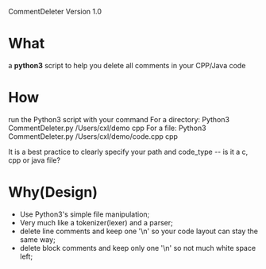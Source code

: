 CommentDeleter Version 1.0
# What
a **python3** script to help you delete all comments in your CPP/Java code

# How
run the Python3 script with your command
For a directory: Python3 CommentDeleter.py /Users/cxl/demo cpp
For a file: Python3 CommentDeleter.py /Users/cxl/demo/code.cpp cpp

It is a best practice to clearly specify your path and code_type -- is it a c, cpp or java file?

# Why(Design)
- Use Python3's simple file manipulation;
- Very much like a tokenizer(lexer) and a parser;
- delete line comments and keep one '\n' so your code layout can stay the same way;
- delete block comments and keep only one '\n' so not much white space left;